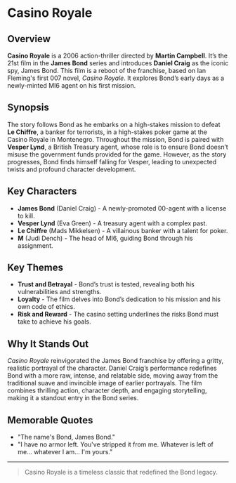 # Casino Royale

## Overview
**Casino Royale** is a 2006 action-thriller directed by **Martin Campbell**. It’s the 21st film in the **James Bond** series and introduces **Daniel Craig** as the iconic spy, James Bond. This film is a reboot of the franchise, based on Ian Fleming's first 007 novel, *Casino Royale*. It explores Bond’s early days as a newly-minted MI6 agent on his first mission.

## Synopsis
The story follows Bond as he embarks on a high-stakes mission to defeat **Le Chiffre**, a banker for terrorists, in a high-stakes poker game at the Casino Royale in Montenegro. Throughout the mission, Bond is paired with **Vesper Lynd**, a British Treasury agent, whose role is to ensure Bond doesn’t misuse the government funds provided for the game. However, as the story progresses, Bond finds himself falling for Vesper, leading to unexpected twists and profound character development.

## Key Characters
- **James Bond** (Daniel Craig) - A newly-promoted 00-agent with a license to kill.
- **Vesper Lynd** (Eva Green) - A treasury agent with a complex past.
- **Le Chiffre** (Mads Mikkelsen) - A villainous banker with a talent for poker.
- **M** (Judi Dench) - The head of MI6, guiding Bond through his assignment.

## Key Themes
- **Trust and Betrayal** - Bond’s trust is tested, revealing both his vulnerabilities and strengths.
- **Loyalty** - The film delves into Bond’s dedication to his mission and his own code of ethics.
- **Risk and Reward** - The casino setting underlines the risks Bond must take to achieve his goals.

## Why It Stands Out
*Casino Royale* reinvigorated the James Bond franchise by offering a gritty, realistic portrayal of the character. Daniel Craig’s performance redefines Bond with a more raw, intense, and relatable side, moving away from the traditional suave and invincible image of earlier portrayals. The film combines thrilling action, character depth, and engaging storytelling, making it a standout entry in the Bond series.

## Memorable Quotes
- "The name's Bond, James Bond."
- "I have no armor left. You've stripped it from me. Whatever is left of me... whatever I am... I'm yours."

---

> Casino Royale is a timeless classic that redefined the Bond legacy.
